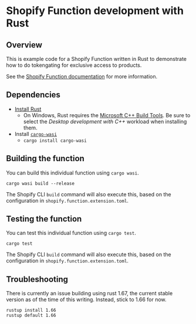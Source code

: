# Shopify Function development with Rust

## Overview
This is example code for a Shopify Function written in Rust to demonstrate how to do tokengating for exclusive access to products.

See the [Shopify Function documentation](https://shopify.dev/docs/apps/checkout/validation/cart-checkout) for more information.

## Dependencies

- [Install Rust](https://www.rust-lang.org/tools/install)
  - On Windows, Rust requires the [Microsoft C++ Build Tools](https://docs.microsoft.com/en-us/windows/dev-environment/rust/setup). Be sure to select the _Desktop development with C++_ workload when installing them.
- Install [`cargo-wasi`](https://bytecodealliance.github.io/cargo-wasi/)
  - `cargo install cargo-wasi`

## Building the function

You can build this individual function using `cargo wasi`.

```shell
cargo wasi build --release
```

The Shopify CLI `build` command will also execute this, based on the configuration in `shopify.function.extension.toml`.

## Testing the function

You can test this individual function using `cargo test`.

```shell
cargo test
```

The Shopify CLI `build` command will also execute this, based on the configuration in `shopify.function.extension.toml`.

## Troubleshooting

There is currently an issue building using rust 1.67, the current stable version as of the time of
this writing. Instead, stick to 1.66 for now.

```
rustup install 1.66
rustup default 1.66
```
